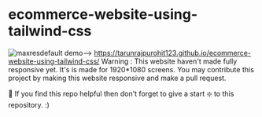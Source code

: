 # ecommerce-website-using-tailwind-css
![maxresdefault](https://user-images.githubusercontent.com/87821489/153884275-6b8c1936-47e8-4ccb-9c4d-6b725c9fb55b.jpg)
demo--> https://tarunrajpurohit123.github.io/ecommerce-website-using-tailwind-css/
Warning : This website haven't made fully responsive yet. It's is made for 1920*1080 screens. You may contribute this project by making this website responsive and make a pull request.

🙏 If you find this repo helpful then don't forget to give a start ❇️ to this repository. :)
